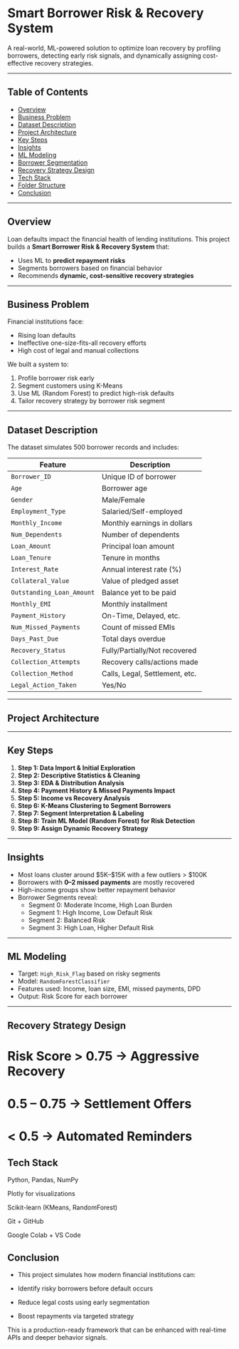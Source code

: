 # Smart Borrower Risk & Recovery System

A real-world, ML-powered solution to optimize loan recovery by profiling borrowers, detecting early risk signals, and dynamically assigning cost-effective recovery strategies.

---

##  Table of Contents

- [Overview](#overview)
- [Business Problem](#business-problem)
- [Dataset Description](#dataset-description)
- [Project Architecture](#project-architecture)
- [Key Steps](#key-steps)
- [Insights](#insights)
- [ML Modeling](#ml-modeling)
- [Borrower Segmentation](#borrower-segmentation)
- [Recovery Strategy Design](#recovery-strategy-design)
- [Tech Stack](#tech-stack)
- [Folder Structure](#folder-structure)
- [Conclusion](#conclusion)

---

## Overview

Loan defaults impact the financial health of lending institutions. This project builds a **Smart Borrower Risk & Recovery System** that:
- Uses ML to **predict repayment risks**
- Segments borrowers based on financial behavior
- Recommends **dynamic, cost-sensitive recovery strategies**

---

## Business Problem

Financial institutions face:
- Rising loan defaults
- Ineffective one-size-fits-all recovery efforts
- High cost of legal and manual collections

We built a system to:
1. Profile borrower risk early
2. Segment customers using K-Means
3. Use ML (Random Forest) to predict high-risk defaults
4. Tailor recovery strategy by borrower risk segment

---

## Dataset Description

The dataset simulates 500 borrower records and includes:

| Feature | Description |
|---------|-------------|
| `Borrower_ID` | Unique ID of borrower |
| `Age` | Borrower age |
| `Gender` | Male/Female |
| `Employment_Type` | Salaried/Self-employed |
| `Monthly_Income` | Monthly earnings in dollars |
| `Num_Dependents` | Number of dependents |
| `Loan_Amount` | Principal loan amount |
| `Loan_Tenure` | Tenure in months |
| `Interest_Rate` | Annual interest rate (%) |
| `Collateral_Value` | Value of pledged asset |
| `Outstanding_Loan_Amount` | Balance yet to be paid |
| `Monthly_EMI` | Monthly installment |
| `Payment_History` | On-Time, Delayed, etc. |
| `Num_Missed_Payments` | Count of missed EMIs |
| `Days_Past_Due` | Total days overdue |
| `Recovery_Status` | Fully/Partially/Not recovered |
| `Collection_Attempts` | Recovery calls/actions made |
| `Collection_Method` | Calls, Legal, Settlement, etc. |
| `Legal_Action_Taken` | Yes/No |

---

## Project Architecture


---

## Key Steps

1. **Step 1: Data Import & Initial Exploration**
2. **Step 2: Descriptive Statistics & Cleaning**
3. **Step 3: EDA & Distribution Analysis**
4. **Step 4: Payment History & Missed Payments Impact**
5. **Step 5: Income vs Recovery Analysis**
6. **Step 6: K-Means Clustering to Segment Borrowers**
7. **Step 7: Segment Interpretation & Labeling**
8. **Step 8: Train ML Model (Random Forest) for Risk Detection**
9. **Step 9: Assign Dynamic Recovery Strategy**

---

## Insights

- Most loans cluster around \$5K–\$15K with a few outliers > \$100K
- Borrowers with **0–2 missed payments** are mostly recovered
- High-income groups show better repayment behavior
- Borrower Segments reveal:
  - Segment 0: Moderate Income, High Loan Burden
  - Segment 1: High Income, Low Default Risk
  - Segment 2: Balanced Risk
  - Segment 3: High Loan, Higher Default Risk

---

## ML Modeling

- Target: `High_Risk_Flag` based on risky segments
- Model: `RandomForestClassifier`
- Features used: Income, loan size, EMI, missed payments, DPD
- Output: Risk Score for each borrower

---

## Recovery Strategy Design


# Risk Score > 0.75 → Aggressive Recovery
# 0.5 – 0.75       → Settlement Offers
# < 0.5            → Automated Reminders

## Tech Stack
Python, Pandas, NumPy

Plotly for visualizations

Scikit-learn (KMeans, RandomForest)

Git + GitHub

Google Colab + VS Code


## Conclusion

* This project simulates how modern financial institutions can:

* Identify risky borrowers before default occurs

* Reduce legal costs using early segmentation

* Boost repayments via targeted strategy

This is a production-ready framework that can be enhanced with real-time APIs and deeper behavior signals.

